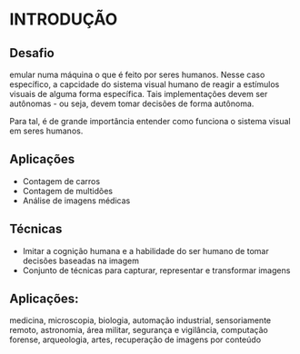 # INTRODUÇÃO

## Desafio

emular numa máquina o que é feito por seres humanos. Nesse caso específico, a capcidade do sistema visual humano de reagir a estímulos visuais de alguma forma específica. Tais implementações devem ser autônomas - ou seja, devem tomar decisões de forma autônoma.

Para tal, é de grande importância entender como funciona o sistema visual em seres humanos.

## Aplicações

* Contagem de carros
* Contagem de multidões
* Análise de imagens médicas

## Técnicas

* Imitar a cognição humana e a habilidade do ser humano de tomar decisões baseadas na imagem
* Conjunto de técnicas para capturar, representar e transformar imagens 

## Aplicações:

medicina, microscopia, biologia, automação industrial, sensoriamente remoto, astronomia, área militar, segurança e vigilância, computação forense, arqueologia, artes, recuperação de imagens por conteúdo

